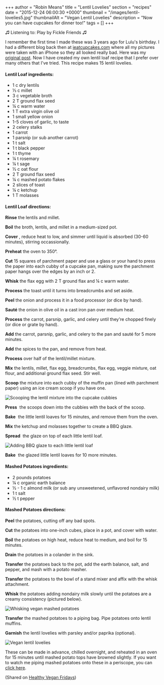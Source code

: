 +++
author = "Robin Means"
title = "Lentil Lovelies"
section = "recipes"
date = "2015-12-24 06:00:30 +0000"
thumbnail = "/images/lentil-lovelies5.jpg"
thumbnailAlt = "Vegan Lentil Lovelies"
description = "Now you can have cupcakes for dinner too!"
tags = []
+++

♫&nbsp;Listening to: Play by Fickle Friends ♫

I remember the first time I made these was 3 years ago for Lulu's birthday. I had a different blog back then at [ieatcupcakes.com](http://ieatcupcakes.tumblr.com/) where all my pictures were taken with an iPhone so they all looked really bad. Here was my [original post](http://ieatcupcakes.tumblr.com/post/59565093615/vegan-gluten-free-meatloaf-cupcakes). Now I have created my own lentil loaf recipe that I prefer over many others that I've tried. This recipe makes 15 lentil lovelies.

#### Lentil Loaf ingredients:

- 1 c dry lentils
- ⅓ c millet
- 3 c vegetable broth
- 2 T ground flax seed
- ¼ c warm water
- 1 T extra virgin olive oil
- 1 small yellow onion
- 1-5 cloves of garlic, to taste
- 2 celery stalks
- 1 carrot
- 1 parsnip (or sub another carrot)
- 1 t salt
- 1 t black pepper
- 1 t thyme
- ¼ t rosemary
- ¼ t sage
- ½ c oat flour
- 2 T ground flax seed
- ¼ c mashed potato flakes
- 2 slices of toast
- ¼ c ketchup
- 1 T molasses

#### Lentil Loaf directions:

**Rinse** the lentils and millet.

**Boil** the broth, lentils, and millet in a medium-sized pot.

**Cover** , reduce heat to low, and simmer until liquid is absorbed (30-60 minutes), stirring occassionally.

**Preheat** the oven to 350°.

**Cut** 15 squares of parchment paper and use a glass or your hand to press the paper into each cubby of a cupcake pan, making sure the parchment paper hangs over the edges by an inch or 2.

**Whisk** the flax egg with 2 T ground flax and ¼ c warm water.

**Process** the toast until it turns into breadcrumbs and set aside.

**Peel** the onion and process it in a food processor (or dice by hand).

**Sauté** the onion in olive oil in a cast iron pan over medium heat.

**Process** the carrot, parsnip, garlic, and celery until they're chopped finely (or dice or grate by hand).

**Add** the carrot, parsnip, garlic, and celery to the pan and sauté for 5 more minutes.

**Add** the spices to the pan, and remove from heat.

**Process** over half of the lentil/millet mixture.

**Mix** the lentils, millet, flax egg, breadcrumbs, flax egg, veggie mixture, oat flour, and additional ground flax seed. Stir well.

**Scoop** the mixture into each cubby of the muffin pan (lined with parchment paper) using an ice cream scoop if you have one.

![Scooping the lentil mixture into the cupcake cubbies](/images/lentil-lovelies1.jpg)

**Press** &nbsp;the scoops down into the cubbies with the back of the scoop.

**Bake** &nbsp;the little lentil loaves for 15 minutes, and remove them from the oven.

**Mix** the ketchup and molasses together to create a BBQ glaze.

**Spread** &nbsp;the glaze on top of each little lentil loaf.

![Adding BBQ glaze to each little lentil loaf](/images/lentil-lovelies2.jpg)

**Bake** &nbsp;the glazed little lentil loaves for 10 more minutes.



#### Mashed Potatoes ingredients:

- 2 pounds potatoes
- ¼ c organic earth balance
- ½ - 1 c almond milk (or sub any unsweetened, unflavored nondairy milk)
- 1 t salt
- ½ t pepper

#### Mashed Potatoes directions:

**Peel** the potatoes, cutting off any bad spots.

**Cut** the potatoes into one-inch cubes, place in a pot, and cover with water.

**Boil** the potatoes on high heat, reduce heat to medium, and boil for 15 minutes.

**Drain** the potatoes in a colander in the sink.

**Transfer** the potatoes back to the pot, add the earth balance, salt, and pepper, and mash with a potato masher.

**Transfer** the potatoes to the bowl of a stand mixer and affix with the whisk attachment.

**Whisk** the potatoes adding nondairy milk slowly until the potatoes are a creamy consistency (pictured below).

![Whisking vegan mashed potatoes](/images/lentil-lovelies3.jpg)

**Transfer** the mashed potatoes to a piping bag. Pipe potatoes onto lentil muffins.

**Garnish** the lentil lovelies with parsley and/or paprika (optional).

![Vegan lentil lovelies](/images/lentil-lovelies4.jpg)

These can be made in advance, chilled overnight, and reheated in an oven for 15 minutes until mashed potato tops have browned slightly. If you want to watch me piping mashed potatoes onto these in a periscope, you can [click here](https://katch.me/vegandollhouse/v/be3be5e3-abde-344b-b84f-c9afacad9e7d).

(Shared on [Healthy Vegan Fridays](http://rockmyvegansocks.com/healthy-vegan-fridays-104/))


